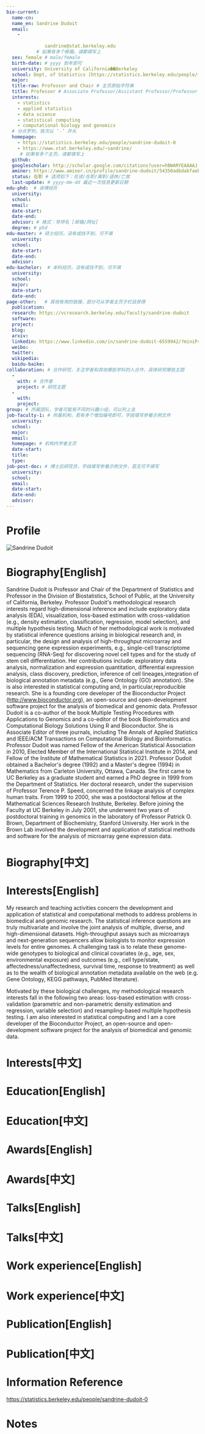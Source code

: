 ```yaml
---
bio-current:
  name-cn: 
  name_en: Sandrine Dudoit
  email: 
    - 
    
              sandrine@stat.berkeley.edu
           # 如果有多个邮箱，请都填写上
  sex: female # male/female
  birth-date: # yyyy 到年即可
  university: University of California��Berkeley 
  school: Dept, of Statistics [https://statistics.berkeley.edu/people/faculty] # 格式：学院名称[学院官网链接]
  major: 
  title-raw: Professor and Chair # 主页原始字符串
  title: Professor # Associate Professor/Assistant Professor/Professor
  interests: 
    - statistics
    - applied statistics
    - data science
    - statistical computing
    - computational biology and genomics
  # 分点罗列，依次以 ‘-’ 开头
  homepage: 
    - https://statistics.berkeley.edu/people/sandrine-dudoit-0
    - https://www.stat.berkeley.edu/~sandrine/
     # 如果有多个主页，请都填写上
  github: 
  googlescholar: http://scholar.google.com/citations?user=hBWARYEAAAAJ
  aminer: https://www.aminer.cn/profile/sandrine-dudoit/54350adbdabfaebba58947fa  #从这里查找 https://www.aminer.org/search/person
  status: 在职 # 选项如下：在读/在职/离职/退休/亡故
  last-update: # yyyy-mm-dd 最近一次信息更新日期
edu-phd:  # 读博经历
  university: 
  school: 
  email: 
  date-start: 
  date-end: 
  advisor: # 格式：导师名 [邮箱/网址]
  degree: # phd
edu-master: # 硕士经历，没有或找不到，可不填
  university: 
  school: 
  date-start: 
  date-end: 
  advisor:
edu-bachelor:  # 本科经历，没有或找不到，可不填
  university: 
  school: 
  major: 
  date-start: 
  date-end: 
page-other:   # 其他有用的链接，部分可从学者主页子栏目获得
  publication: 
  research: https://vcresearch.berkeley.edu/faculty/sandrine-dudoit
  software: 
  project: 
  blog: 
  arxiv: 
  linkedin: https://www.linkedin.com/in/sandrine-dudoit-6559942/?miniProfileUrn=urn%3Ali%3Afs_miniProfile%3AACoAAACAQ6EBPGOq6YKFFhinO_7GEPU_XSaAbLI
  weibo:
  twitter:
  wikipedia:
  baidu-baike:
collaboration: # 合作研究，关注学者和其他哪些学科的人合作，具体研究哪些主题
  - 
    with: # 合作者
    project: # 研究主题
  - 
    with: 
    project: 
group: # 所属团队，学者可能有不同的兴趣小组，可以列上去
job-faculty-1: # 所属机构，若有多个增加编号即可，字段填写参看示例文件
  university: 
  school: 
  major: 
  email: 
  homepage: # 机构内学者主页
  date-start: 
  title: 
  type: 
job-post-doc: # 博士后研究员，字段填写参看示例文件，若无可不填写
  university: 
  school: 
  email: 
  date-start: 
  date-end: 
  advisor: 
---
```


# Profile

![Sandrine Dudoit](https://statistics.berkeley.edu/sites/default/files/styles/crop_person/public/faculty/duduit.jpg?h=5636fac4&itok=aClyBwNj)

# Biography[English]

Sandrine Dudoit is Professor and Chair of the Department of Statistics and Professor in the Division of Biostatistics, School of Public, at the University of
California, Berkeley. Professor Dudoit's methodological research interests regard high-dimensional inference and include exploratory data analysis (EDA),
visualization, loss-based estimation with cross-validation (e.g., density estimation, classification, regression, model selection), and multiple hypothesis testing. Much of her methodological work is motivated by statistical inference questions arising in biological research and, in particular, the design and analysis
of high-throughput microarray and sequencing gene expression experiments, e.g., single-cell transcriptome sequencing (RNA-Seq) for discovering novel cell types and for the study of stem cell differentiation. Her contributions include: exploratory data analysis, normalization and expression quantitation, differential
expression analysis, class discovery, prediction, inference of cell lineages,integration of biological annotation metadata (e.g., Gene Ontology (GO)
annotation). She is also interested in statistical computing and, in particular,reproducible research. She is a founding core developer of the Bioconductor Project (http://www.bioconductor.org), an open-source and open-development software project for the analysis of biomedical and genomic data.
Professor Dudoit is a co-author of the book Multiple Testing Procedures with Applications to Genomics and a co-editor of the book Bioinformatics and
Computational Biology Solutions Using R and Bioconductor. She is Associate Editor of three journals, including The Annals of Applied Statistics and IEEE/ACM
Transactions on Computational Biology and Bioinformatics. Professor Dudoit was named Fellow of the American Statistical Association in 2010, Elected Member of
the International Statistical Institute in 2014, and Fellow of the Institute of Mathematical Statistics in 2021.
Professor Dudoit obtained a Bachelor's degree (1992) and a Master's degree (1994) in Mathematics from Carleton University, Ottawa, Canada. She first came to UC Berkeley as a graduate student and earned a PhD degree in 1999 from the Department of Statistics. Her doctoral research, under the supervision of Professor Terence P. Speed, concerned the linkage analysis of complex human traits. From 1999 to 2000, she was a postdoctoral fellow at the Mathematical Sciences Research Institute, Berkeley. Before joining the Faculty at UC Berkeley in July 2001, she underwent two years of postdoctoral training in genomics in the laboratory of Professor Patrick O. Brown, Department of Biochemistry, Stanford University. Her work in the Brown Lab involved the development and application of statistical methods and software for the analysis of microarray gene expression data.

# Biography[中文]

# Interests[English]

My research and teaching activities concern the development and application of statistical and computational methods to address problems in biomedical and genomic research. The statistical inference questions are truly multivariate and involve the joint analysis of multiple, diverse, and high-dimensional datasets. High-throughput assays such as microarrays and next-generation sequencers allow biologists to monitor expression levels for entire genomes. A challenging task is to relate these genome-wide genotypes to biological and clinical covariates (e.g., age, sex, environmental exposure) and outcomes (e.g., cell type/state, affectedness/unaffectedness, survival time, response to treatment) as well as to the wealth of biological annotation metadata available on the web (e.g. Gene Ontology, KEGG pathways, PubMed literature).

Motivated by these biological challenges, my methodological research interests fall in the following two areas: loss-based estimation with cross-validation (parametric and non-parametric density estimation and regression, variable selection) and resampling-based multiple hypothesis testing. I am also interested in statistical computing and I am a core developer of the Bioconductor Project, an open-source and open-development software project for the analysis of biomedical and genomic data.



# Interests[中文]

# Education[English]

# Education[中文]

# Awards[English]

# Awards[中文]

# Talks[English]

# Talks[中文]

# Work experience[English]

# Work experience[中文]

# Publication[English]

# Publication[中文]

# Information Reference

https://statistics.berkeley.edu/people/sandrine-dudoit-0

# Notes